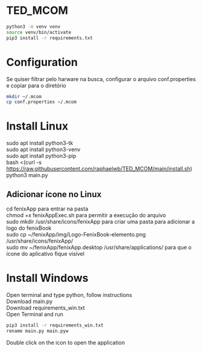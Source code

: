 # TED_MCOM
```bash
python3 -m venv venv
source venv/bin/activate
pip3 install -r requirements.txt
```
# Configuration
Se quiser filtrar pelo harware na busca, configurar o arquivo conf.properties e copiar para o diretório   
```bash
mkdir ~/.mcom
cp conf.properties ~/.mcom
```

# Install Linux
sudo apt install python3-tk  
sudo apt install python3-venv  
sudo apt install python3-pip  
bash <(curl -s https://raw.githubusercontent.com/raphaelwb/TED_MCOM/main/install.sh)  
python3 main.py
## Adicionar ícone no Linux
cd fenixApp para entrar na pasta  
chmod +x fenixAppExec.sh para permitir a execução do arquivo  
sudo mkdir /usr/share/icons/fenixApp para criar uma pasta para adicionar a logo do fenixBook  
sudo cp ~/fenixApp/img/Logo-FenixBook-elemento.png /usr/share/icons/fenixApp/  
sudo mv ~/fenixApp/fenixApp.desktop /usr/share/applications/ para que o ícone do aplicativo fique visível   

# Install Windows
Open terminal and type python, follow instructions   
Download main.py   
Download requirements_win.txt   
Open Terminal and run    
```bash
pip3 install -r requirements_win.txt   
rename main.py main.pyw
```
Double click on the icon to open the application

